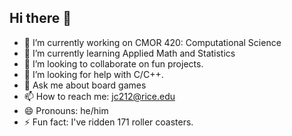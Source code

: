 ## Hi there 👋



- 🔭 I’m currently working on CMOR 420: Computational Science
- 🌱 I’m currently learning Applied Math and Statistics
- 👯 I’m looking to collaborate on fun projects.
- 🤔 I’m looking for help with C/C++.
- 💬 Ask me about board games
- 📫 How to reach me: jc212@rice.edu
- 😄 Pronouns: he/him
- ⚡ Fun fact: I've ridden 171 roller coasters.

